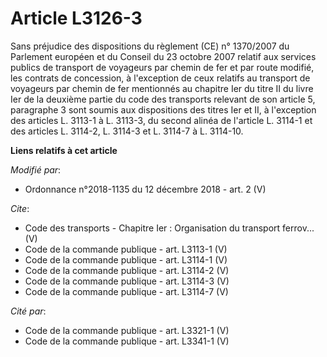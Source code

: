# Article L3126-3

Sans préjudice des dispositions du règlement (CE) n° 1370/2007 du Parlement européen et du Conseil du 23 octobre 2007 relatif
aux services publics de transport de voyageurs par chemin de fer et par route modifié, les contrats de concession, à
l'exception de ceux relatifs au transport de voyageurs par chemin de fer mentionnés au chapitre Ier du titre II du livre Ier
de la deuxième partie du code des transports relevant de son article 5, paragraphe 3 sont soumis aux dispositions des titres
Ier et II, à l'exception des articles L. 3113-1 à L. 3113-3, du second alinéa de l'article L. 3114-1 et des articles L.
3114-2, L. 3114-3 et L. 3114-7 à L. 3114-10.

**Liens relatifs à cet article**

_Modifié par_:

  - Ordonnance n°2018-1135 du 12 décembre 2018 - art. 2 (V)

_Cite_:

  - Code des transports -  Chapitre Ier : Organisation du transport ferrov... (V)
  - Code de la commande publique - art. L3113-1 (V)
  - Code de la commande publique - art. L3114-1 (V)
  - Code de la commande publique - art. L3114-2 (V)
  - Code de la commande publique - art. L3114-3 (V)
  - Code de la commande publique - art. L3114-7 (V)

_Cité par_:

  - Code de la commande publique - art. L3321-1 (V)
  - Code de la commande publique - art. L3341-1 (V)
